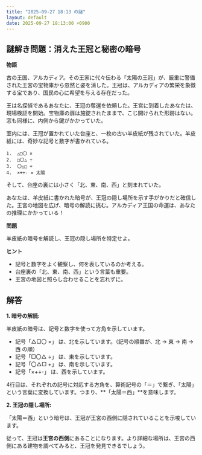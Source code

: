 ```yaml
---
title: "2025-09-27 18:13 の謎"
layout: default
date: 2025-09-27 18:13:00 +0900
---
```

## 謎解き問題：消えた王冠と秘密の暗号

**物語**

古の王国、アルカディア。その王家に代々伝わる「太陽の王冠」が、厳重に警備された王宮の宝物庫から忽然と姿を消した。王冠は、アルカディアの繁栄を象徴する宝であり、国民の心に希望を与える存在だった。

王は名探偵であるあなたに、王冠の奪還を依頼した。王宮に到着したあなたは、現場検証を開始。宝物庫の扉は施錠されたままで、こじ開けられた形跡はない。窓も同様に、内側から鍵がかかっていた。

室内には、王冠が置かれていた台座と、一枚の古い羊皮紙が残されていた。羊皮紙には、奇妙な記号と数字が書かれている。

```
1.  △□〇 ×
2.  □〇△ ÷
3.  〇△□ +
4.  ×+÷- = 太陽
```

そして、台座の裏には小さく「北、東、南、西」と刻まれていた。

あなたは、羊皮紙に書かれた暗号が、王冠の隠し場所を示す手がかりだと確信した。王宮の地図を広げ、暗号の解読に挑む。アルカディア王国の命運は、あなたの推理にかかっている！

**問題**

羊皮紙の暗号を解読し、王冠の隠し場所を特定せよ。

**ヒント**

*   記号と数字をよく観察し、何を表しているのか考える。
*   台座裏の「北、東、南、西」という言葉も重要。
*   王宮の地図と照らし合わせることを忘れずに。

## 解答

**1. 暗号の解読:**

羊皮紙の暗号は、記号と数字を使って方角を示しています。

*   記号「△□〇 ×」 は、北を示しています。（記号の順番が、北 → 東 → 南 → 西 の順）
*   記号「□〇△ ÷」 は、東を示しています。
*   記号「〇△□ +」 は、南を示しています。
*   記号「×+÷-」 は、西を示しています。

4行目は、それぞれの記号に対応する方角を、算術記号の「＝」で繋ぎ、「太陽」という言葉に変換しています。つまり、**「太陽＝西」**を意味します。

**2. 王冠の隠し場所:**

「太陽＝西」という暗号は、王冠が王宮の西側に隠されていることを示唆しています。

従って、王冠は**王宮の西側**にあることになります。より詳細な場所は、王宮の西側にある建物を調べてみると、王冠を発見できるでしょう。
